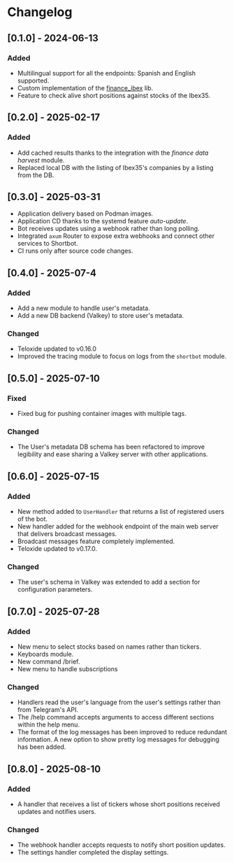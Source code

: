 # Changelog

## [0.1.0] - 2024-06-13

### Added

- Multilingual support for all the endpoints: Spanish and English supported.
- Custom implementation of the [finance_ibex](https://crates.io/crates/finance_ibex) lib.
- Feature to check alive short positions against stocks of the Ibex35.

## [0.2.0] - 2025-02-17

### Added

- Add cached results thanks to the integration with the *finance data harvest* module.
- Replaced local DB with the listing of Ibex35's companies by a listing from the DB.

## [0.3.0] - 2025-03-31

- Application delivery based on Podman images.
- Application CD thanks to the systemd feature *auto-update*.
- Bot receives updates using a webhook rather than long polling.
- Integrated `axum` Router to expose extra webhooks and connect other services to Shortbot.
- CI runs only after source code changes.

## [0.4.0] - 2025-07-4

### Added

- Add a new module to handle user's metadata.
- Add a new DB backend (Valkey) to store user's metadata.

### Changed

- Teloxide updated to v0.16.0
- Improved the tracing module to focus on logs from the `shortbot` module.

## [0.5.0] - 2025-07-10

### Fixed

- Fixed bug for pushing container images with multiple tags.

### Changed

- The User's metadata DB schema has been refactored to improve legibility and ease sharing a Valkey server with other
  applications.

## [0.6.0] - 2025-07-15

### Added

- New method added to `UserHandler` that returns a list of registered users of the bot.
- New handler added for the webhook endpoint of the main web server that delivers broadcast messages.
- Broadcast messages feature completely implemented.
- Teloxide updated to v0.17.0.

### Changed

- The user's schema in Valkey was extended to add a section for configuration parameters.

## [0.7.0] - 2025-07-28

### Added

- New menu to select stocks based on names rather than tickers.
- Keyboards module.
- New command /brief.
- New menu to handle subscriptions

### Changed

- Handlers read the user's language from the user's settings rather than from Telegram's API.
- The /help command accepts arguments to access different sections within the help menu.
- The format of the log messages has been improved to reduce redundant information. A new option to show pretty log messages for debugging has been added.

## [0.8.0] - 2025-08-10

### Added

- A handler that receives a list of tickers whose short positions received updates and notifies users.

### Changed

- The webhook handler accepts requests to notify short position updates.
- The settings handler completed the display settings.
